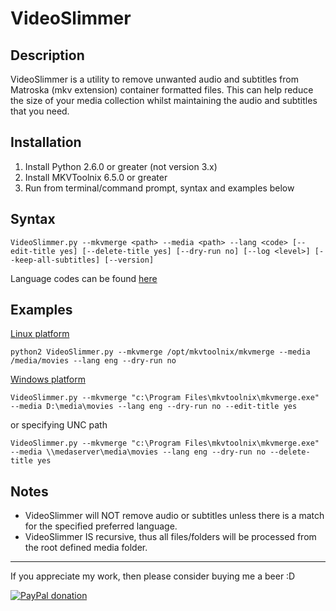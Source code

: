 VideoSlimmer
============

Description
-----------

VideoSlimmer is a utility to remove unwanted audio and subtitles from Matroska (mkv extension) container formatted files. This can help reduce the size of your media collection whilst maintaining the audio and subtitles that you need.

Installation
------------

1. Install Python 2.6.0 or greater (not version 3.x)
2. Install MKVToolnix 6.5.0 or greater
3. Run from terminal/command prompt, syntax and examples below

Syntax
------

```
VideoSlimmer.py --mkvmerge <path> --media <path> --lang <code> [--edit-title yes] [--delete-title yes] [--dry-run no] [--log <level>] [--keep-all-subtitles] [--version]
```

Language codes can be found [here](http://en.wikipedia.org/wiki/List_of_ISO_639-2_codes)

Examples
--------

<u>Linux platform</u>
```
python2 VideoSlimmer.py --mkvmerge /opt/mkvtoolnix/mkvmerge --media /media/movies --lang eng --dry-run no
```

<u>Windows    platform</u>  <br/>
```
VideoSlimmer.py --mkvmerge "c:\Program Files\mkvtoolnix\mkvmerge.exe" --media D:\media\movies --lang eng --dry-run no --edit-title yes
```
or specifying UNC path
```
VideoSlimmer.py --mkvmerge "c:\Program Files\mkvtoolnix\mkvmerge.exe" --media \\medaserver\media\movies --lang eng --dry-run no --delete-title yes
```

Notes
-----

- VideoSlimmer will NOT remove audio or subtitles unless there is a match for the specified preferred language.
- VideoSlimmer IS recursive, thus all files/folders will be processed from the root defined media folder.

___
If you appreciate my work, then please consider buying me a beer  :D

[![PayPal donation](https://www.paypal.com/en_US/i/btn/btn_donate_SM.gif)](https://www.paypal.com/cgi-bin/webscr?cmd=_s-xclick&hosted_button_id=H8PWP3RLBDCBQ)
